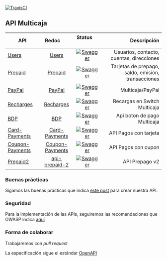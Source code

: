 [![TravisCI](https://travis-ci.org/Multicaja/api.svg?branch=master)](https://travis-ci.org/Multicaja/api/)
 
## API Multicaja

| API | Redoc        | Status        | Descripción |
| ---------- |:-------------:|:-------------:|------------:|
| [Users](https://multicaja.github.io/api/api-users.html) | [Users](https://multicaja.github.io/api/api-users-redoc.html) | [![Swagger](http://online.swagger.io/validator?url=https://raw.githubusercontent.com/Multicaja/api/master/api-users.yml)](https://raw.githubusercontent.com/Multicaja/api/master/api-users.yml) | Usuarios, contacto, cuentas, direcciones |
| [Prepaid](https://multicaja.github.io/api/api-prepaid.html) | [Prepaid](https://multicaja.github.io/api/api-prepaid-redoc.html)| [![Swagger](http://online.swagger.io/validator?url=https://raw.githubusercontent.com/Multicaja/api/master/api-prepaid.yml)](https://raw.githubusercontent.com/Multicaja/api/master/api-prepaid.yml) | Tarjetas de prepago, saldo, emisión, transacciones |
| [PayPal](https://multicaja.github.io/api/api-paypal.html) | [PayPal](https://multicaja.github.io/api/api-paypal-redoc.html)| [![Swagger](http://online.swagger.io/validator?url=https://raw.githubusercontent.com/Multicaja/api/master/api-paypal.yml)](https://raw.githubusercontent.com/Multicaja/api/master/api-paypal.yml) | Multicaja/PayPal |
| [Recharges](https://multicaja.github.io/api/api-recharges.html) | [Recharges](https://multicaja.github.io/api/api-recharges-redoc.html) | [![Swagger](http://online.swagger.io/validator?url=https://raw.githubusercontent.com/Multicaja/api/master/api-recharges.yml)](https://raw.githubusercontent.com/Multicaja/api/master/api-recharges.yml) | Recargas en Switch Multicaja|
| [BDP](https://multicaja.github.io/api/api-bdp.html) | [BDP](https://multicaja.github.io/api/api-bdp-redoc.html) | [![Swagger](http://online.swagger.io/validator?url=https://raw.githubusercontent.com/Multicaja/api/master/api-bdp.yml)](https://raw.githubusercontent.com/Multicaja/api/master/api-bdp.yml) | Api boton de pago Multicaja|
| [Card-Payments](https://multicaja.github.io/api/api-card-payments.html) | [Card-Payments](https://multicaja.github.io/api/api-card-payments-redoc.html) | [![Swagger](http://online.swagger.io/validator?url=https://raw.githubusercontent.com/Multicaja/api/master/api-card-payments.yml)](https://raw.githubusercontent.com/Multicaja/api/master/api-card-payments.yml) | API Pagos con tarjeta|
| [Coupon-Payments](https://multicaja.github.io/api/api-coupon-payments.html) | [Coupon-Payments](https://multicaja.github.io/api/api-coupon-payments-redoc.html) | [![Swagger](http://online.swagger.io/validator?url=https://raw.githubusercontent.com/Multicaja/api/master/api-coupon-payments.yml)](https://raw.githubusercontent.com/Multicaja/api/master/api-coupon-payments.yml) | API Pagos con cupon|
| [Prepaid2](https://multicaja.github.io/api/api-prepaid.html) | [api-prepaid-2](https://multicaja.github.io/api/api-prepaid-2-redoc.html) | [![Swagger](http://online.swagger.io/validator?url=https://raw.githubusercontent.com/Multicaja/api/master/api-prepaid-2.yml)](https://raw.githubusercontent.com/Multicaja/api/master/api-prepaid-2.yml) | API Prepago v2|
### Buenas prácticas

Sigamos las buenas prácticas que indica [este post](http://www.vinaysahni.com/best-practices-for-a-pragmatic-restful-api) para crear nuestra API.

### Seguridad

Para la implementación de las APIs, seguiremos las recomendaciones que OWASP indica [aquí](https://www.owasp.org/index.php/REST_Security_Cheat_Sheet)

### Forma de colaborar

Trabajaremos con *pull request*

La especificación sigue el estándar [OpenAPI](https://github.com/OAI/OpenAPI-Specification/blob/master/README.md)
